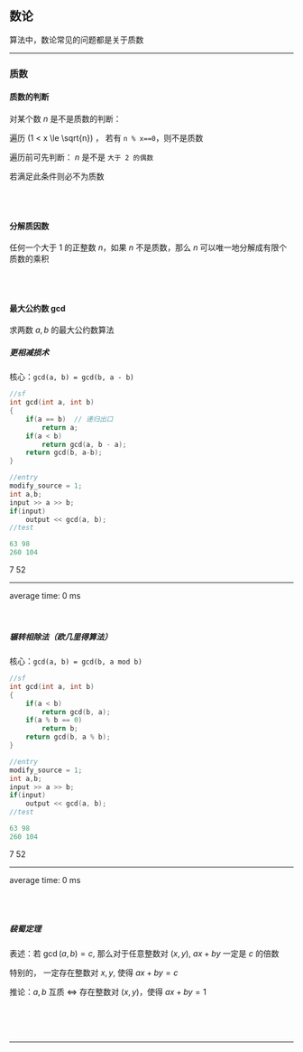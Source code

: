 <!-- @import "../.mytool/_pre.css" -->

## 数论

算法中，数论常见的问题都是关于质数
<hr class=short>

### 质数

#### 质数的判断

对某个数 $n$ 是不是质数的判断：

遍历 \(1 < x \le \sqrt{n}\) ， 若有 `n % x==0`，则不是质数

遍历前可先判断： $n$ 是不是 `大于 2 的偶数`

若满足此条件则必不为质数

<br>
<br>

#### 分解质因数

任何一个大于 1 的正整数 $n$，如果 $n$ 不是质数，那么 $n$ 可以唯一地分解成有限个质数的乘积

<br>
<br>

#### 最大公约数 gcd

求两数 $a,b$ 的最大公约数算法

##### 更相减损术

核心：`gcd(a, b) = gcd(b, a - b)`

```cpp {cmd=run}
//sf
int gcd(int a, int b)
{
    if(a == b)  // 递归出口
        return a;
    if(a < b)
        return gcd(a, b - a);
    return gcd(b, a-b);
}
```
```cpp {cmd=run continue hide}
//entry
modify_source = 1;
int a,b;
input >> a >> b;
if(input)
    output << gcd(a, b);
//test
```
```cpp {cmd=run continue modify_source}
63 98
260 104
```

<!-- code_chunk_output -->

<div class=code-output> 

7
52

<hr class=code-hr> average time: 0 ms


</div> 



<!-- /code_chunk_output -->

<br>
<br>

##### 辗转相除法（欧几里得算法）

核心：`gcd(a, b) = gcd(b, a mod b)`

```cpp {cmd=run}
//sf
int gcd(int a, int b)
{
    if(a < b)
        return gcd(b, a);
    if(a % b == 0)
        return b;
    return gcd(b, a % b);
}
```
```cpp {cmd=run continue hide}
//entry
modify_source = 1;
int a,b;
input >> a >> b;
if(input)
    output << gcd(a, b);
//test
```
```cpp {cmd=run continue modify_source}
63 98
260 104
```

<!-- code_chunk_output -->

<div class=code-output> 

7
52

<hr class=code-hr> average time: 0 ms


</div> 



<!-- /code_chunk_output -->

<br><br>

##### 裴蜀定理

表述：若 $\gcd (a, b) = c$, 那么对于任意整数对 $(x, y)$, $ax+by$ 一定是 $c$ 的倍数

特别的， 一定存在整数对 $x, y$, 使得 $ax+by=c$

推论：$a, b$ 互质 $\Leftrightarrow$ 存在整数对 $(x, y)$，使得 $ax+by=1$ 


<br>
<br>
<br>

---
